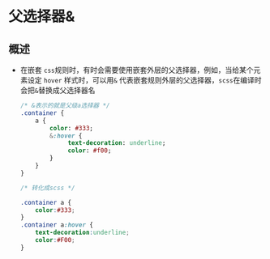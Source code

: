 # 父选择器&

## 概述

+ 在嵌套 `css`规则时，有时会需要使用嵌套外层的父选择器，例如，当给某个元素设定 `hover` 样式时，可以用`&` 代表嵌套规则外层的父选择器，`scss`在编译时会把`&`替换成父选择器名

    ```sass&#x20;(scss)&#x20;
    /* &表示的就是父级a选择器 */
    .container {
        a {
            color: #333;
            &:hover {
                 text-decoration: underline;
                 color: #f00;
            }
        }
    }

    ```

    ```css
    /* 转化成scss */

    .container a {
        color:#333;
    }
    .container a:hover {
        text-decoration:underline;
        color:#F00;
    }

    ```
